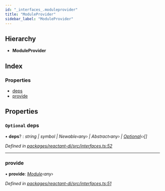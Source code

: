 ```yaml
---
id: "_interfaces_.moduleprovider"
title: "ModuleProvider"
sidebar_label: "ModuleProvider"
---
```


## Hierarchy

* **ModuleProvider**

## Index

### Properties

* [deps](_interfaces_.moduleprovider.md#optional-deps)
* [provide](_interfaces_.moduleprovider.md#provide)

## Properties

### `Optional` deps

• **deps**? : *string | symbol | Newable‹any› | Abstract‹any› | [Optional](../classes/_optional_.optional.md)‹›[]*

*Defined in [packages/reactant-di/src/interfaces.ts:52](https://github.com/unadlib/reactant/blob/9b7ec31/packages/reactant-di/src/interfaces.ts#L52)*

___

###  provide

• **provide**: *[Module](_interfaces_.module.md)‹any›*

*Defined in [packages/reactant-di/src/interfaces.ts:51](https://github.com/unadlib/reactant/blob/9b7ec31/packages/reactant-di/src/interfaces.ts#L51)*
